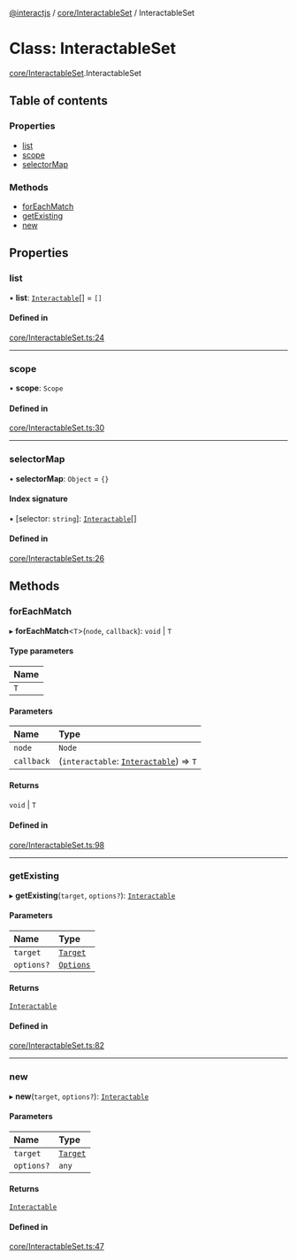 [@interactjs](../README.md) / [core/InteractableSet](../modules/core_InteractableSet.md) / InteractableSet

# Class: InteractableSet

[core/InteractableSet](../modules/core_InteractableSet.md).InteractableSet

## Table of contents

### Properties

- [list](core_InteractableSet.InteractableSet.md#list)
- [scope](core_InteractableSet.InteractableSet.md#scope)
- [selectorMap](core_InteractableSet.InteractableSet.md#selectormap)

### Methods

- [forEachMatch](core_InteractableSet.InteractableSet.md#foreachmatch)
- [getExisting](core_InteractableSet.InteractableSet.md#getexisting)
- [new](core_InteractableSet.InteractableSet.md#new)

## Properties

### list

• **list**: [`Interactable`](core_Interactable.Interactable.md)[] = `[]`

#### Defined in

[core/InteractableSet.ts:24](https://github.com/taye/interact.js/blob/24fdee86/packages/@interactjs/core/InteractableSet.ts#L24)

___

### scope

• **scope**: `Scope`

#### Defined in

[core/InteractableSet.ts:30](https://github.com/taye/interact.js/blob/24fdee86/packages/@interactjs/core/InteractableSet.ts#L30)

___

### selectorMap

• **selectorMap**: `Object` = `{}`

#### Index signature

▪ [selector: `string`]: [`Interactable`](core_Interactable.Interactable.md)[]

#### Defined in

[core/InteractableSet.ts:26](https://github.com/taye/interact.js/blob/24fdee86/packages/@interactjs/core/InteractableSet.ts#L26)

## Methods

### forEachMatch

▸ **forEachMatch**\<`T`\>(`node`, `callback`): `void` \| `T`

#### Type parameters

| Name |
| :------ |
| `T` |

#### Parameters

| Name | Type |
| :------ | :------ |
| `node` | `Node` |
| `callback` | (`interactable`: [`Interactable`](core_Interactable.Interactable.md)) => `T` |

#### Returns

`void` \| `T`

#### Defined in

[core/InteractableSet.ts:98](https://github.com/taye/interact.js/blob/24fdee86/packages/@interactjs/core/InteractableSet.ts#L98)

___

### getExisting

▸ **getExisting**(`target`, `options?`): [`Interactable`](core_Interactable.Interactable.md)

#### Parameters

| Name | Type |
| :------ | :------ |
| `target` | [`Target`](../modules/core_types.md#target) |
| `options?` | [`Options`](../modules/core_options.md#options) |

#### Returns

[`Interactable`](core_Interactable.Interactable.md)

#### Defined in

[core/InteractableSet.ts:82](https://github.com/taye/interact.js/blob/24fdee86/packages/@interactjs/core/InteractableSet.ts#L82)

___

### new

▸ **new**(`target`, `options?`): [`Interactable`](core_Interactable.Interactable.md)

#### Parameters

| Name | Type |
| :------ | :------ |
| `target` | [`Target`](../modules/core_types.md#target) |
| `options?` | `any` |

#### Returns

[`Interactable`](core_Interactable.Interactable.md)

#### Defined in

[core/InteractableSet.ts:47](https://github.com/taye/interact.js/blob/24fdee86/packages/@interactjs/core/InteractableSet.ts#L47)

